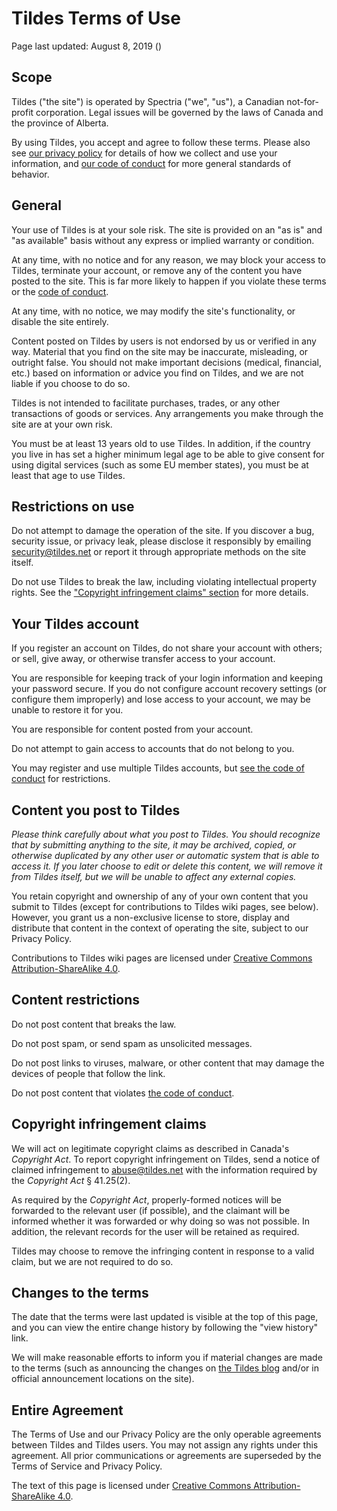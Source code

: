 Tildes Terms of Use
===================

Page last updated: August 8, 2019 ()

Scope
-----

Tildes ("the site") is operated by Spectria ("we", "us"), a Canadian not-for-profit corporation. Legal issues will be governed by the laws of Canada and the province of Alberta.

By using Tildes, you accept and agree to follow these terms. Please also see [our privacy policy](https://docs.tildes.net/policies/privacy-policy) for details of how we collect and use your information, and [our code of conduct](https://docs.tildes.net/policies/code-of-conduct) for more general standards of behavior.

General
-------

Your use of Tildes is at your sole risk. The site is provided on an "as is" and "as available" basis without any express or implied warranty or condition.

At any time, with no notice and for any reason, we may block your access to Tildes, terminate your account, or remove any of the content you have posted to the site. This is far more likely to happen if you violate these terms or the [code of conduct](https://docs.tildes.net/policies/code-of-conduct).

At any time, with no notice, we may modify the site's functionality, or disable the site entirely.

Content posted on Tildes by users is not endorsed by us or verified in any way. Material that you find on the site may be inaccurate, misleading, or outright false. You should not make important decisions (medical, financial, etc.) based on information or advice you find on Tildes, and we are not liable if you choose to do so.

Tildes is not intended to facilitate purchases, trades, or any other transactions of goods or services. Any arrangements you make through the site are at your own risk.

You must be at least 13 years old to use Tildes. In addition, if the country you live in has set a higher minimum legal age to be able to give consent for using digital services (such as some EU member states), you must be at least that age to use Tildes.

Restrictions on use
-------------------

Do not attempt to damage the operation of the site. If you discover a bug, security issue, or privacy leak, please disclose it responsibly by emailing [security@tildes.net](mailto:security@tildes.net) or report it through appropriate methods on the site itself.

Do not use Tildes to break the law, including violating intellectual property rights. See the ["Copyright infringement claims" section](#copyright-infringement-claims) for more details.

Your Tildes account
-------------------

If you register an account on Tildes, do not share your account with others; or sell, give away, or otherwise transfer access to your account.

You are responsible for keeping track of your login information and keeping your password secure. If you do not configure account recovery settings (or configure them improperly) and lose access to your account, we may be unable to restore it for you.

You are responsible for content posted from your account.

Do not attempt to gain access to accounts that do not belong to you.

You may register and use multiple Tildes accounts, but [see the code of conduct](https://docs.tildes.net/policies/code-of-conduct#multiple-accounts) for restrictions.

Content you post to Tildes
--------------------------

_Please think carefully about what you post to Tildes. You should recognize that by submitting anything to the site, it may be archived, copied, or otherwise duplicated by any other user or automatic system that is able to access it. If you later choose to edit or delete this content, we will remove it from Tildes itself, but we will be unable to affect any external copies._

You retain copyright and ownership of any of your own content that you submit to Tildes (except for contributions to Tildes wiki pages, see below). However, you grant us a non-exclusive license to store, display and distribute that content in the context of operating the site, subject to our Privacy Policy.

Contributions to Tildes wiki pages are licensed under [Creative Commons Attribution-ShareAlike 4.0](https://creativecommons.org/licenses/by-sa/4.0/).

Content restrictions
--------------------

Do not post content that breaks the law.

Do not post spam, or send spam as unsolicited messages.

Do not post links to viruses, malware, or other content that may damage the devices of people that follow the link.

Do not post content that violates [the code of conduct](https://docs.tildes.net/policies/code-of-conduct).

Copyright infringement claims
-----------------------------

We will act on legitimate copyright claims as described in Canada's _Copyright Act_. To report copyright infringement on Tildes, send a notice of claimed infringement to [abuse@tildes.net](mailto:abuse@tildes.net) with the information required by the _Copyright Act_ § 41.25(2).

As required by the _Copyright Act_, properly-formed notices will be forwarded to the relevant user (if possible), and the claimant will be informed whether it was forwarded or why doing so was not possible. In addition, the relevant records for the user will be retained as required.

Tildes may choose to remove the infringing content in response to a valid claim, but we are not required to do so.

Changes to the terms
--------------------

The date that the terms were last updated is visible at the top of this page, and you can view the entire change history by following the "view history" link.

We will make reasonable efforts to inform you if material changes are made to the terms (such as announcing the changes on [the Tildes blog](https://blog.tildes.net/) and/or in official announcement locations on the site).

Entire Agreement
----------------

The Terms of Use and our Privacy Policy are the only operable agreements between Tildes and Tildes users. You may not assign any rights under this agreement. All prior communications or agreements are superseded by the Terms of Service and Privacy Policy.

The text of this page is licensed under [Creative Commons Attribution-ShareAlike 4.0](https://creativecommons.org/licenses/by-sa/4.0/).
